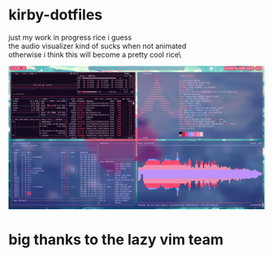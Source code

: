 # kirby-dotfiles
just my work in progress rice i guess\
the audio visualizer kind of sucks when not animated\
otherwise i think this will become a pretty cool rice\

![screenshot](https://github.com/tzua1337/kirby-dotfiles/blob/main/screenshot1.png)

# big thanks to the lazy vim team

